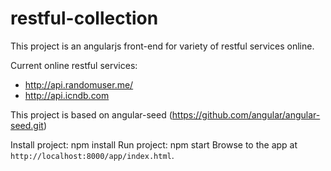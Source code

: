 # restful-collection

This project is an angularjs front-end for variety of restful services online. 

Current online restful services:
- http://api.randomuser.me/
- http://api.icndb.com

This project is based on angular-seed (https://github.com/angular/angular-seed.git)

Install project: npm install
Run project: npm start
Browse to the app at `http://localhost:8000/app/index.html`.
